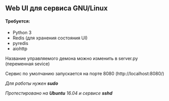 ## Web UI для сервиса GNU/Linux

#### Требуется:
- Python 3
- Redis (для хранения состояния UI)
- pyredis
- aiohttp

Название управляемого демона можно изменить в server.py (переменная sevice)

Сервис по умолчанию запускается на порте 8080 (http://localhost:8080/) 

*Для работы нужен **sudo***

*Протестировано на **Ubuntu** 16.04 и сервисе **sshd***